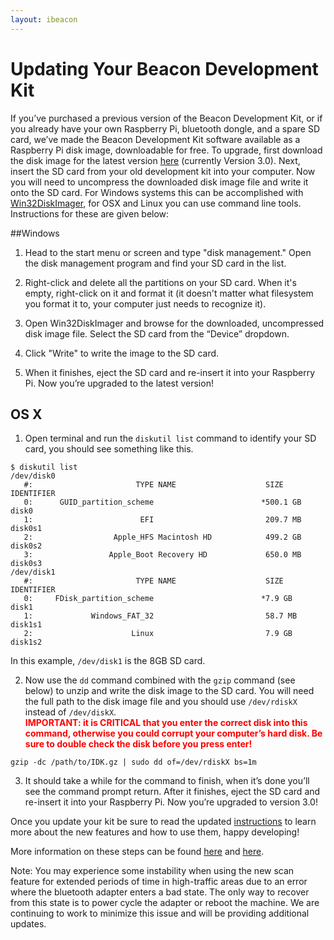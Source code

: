 ```yaml
---
layout: ibeacon
---
```


# Updating Your Beacon Development Kit

If you’ve purchased a previous version of the Beacon Development Kit, or if you already have your own Raspberry Pi, 
bluetooth dongle, and a spare SD card, we’ve made the Beacon Development Kit software available as a Raspberry Pi disk 
image, downloadable for free. To upgrade, first download the disk image for the latest version 
[here](https://s3.amazonaws.com/s3.radiusnetworks.com/Public/IDK3.gz) (currently Version 3.0). 
Next, insert the SD card from your old development kit into your computer. Now you will need to uncompress the 
downloaded disk image file and write it onto the SD card. For Windows systems this can be accomplished with 
[Win32DiskImager](http://sourceforge.net/projects/win32diskimager/), 
for OSX and Linux you can use command line tools. Instructions for these are given below:

##Windows

1. Head to the start menu or screen and type "disk management." Open the disk management program and find your SD card in the list.

2. Right-click and delete all the partitions on your SD card. When it's empty, right-click on it and format it (it doesn't matter what filesystem you format it to, your computer just needs to recognize it).

3. Open Win32DiskImager and browse for the downloaded, uncompressed disk image file. Select the SD card from the “Device” dropdown.

4. Click "Write" to write the image to the SD card.

5. When it finishes, eject the SD card and re-insert it into your Raspberry Pi. Now you’re upgraded to the latest version!


## OS X

1. Open terminal and run the `diskutil list` command to identify your SD card, you should see something like this.

 ```	
 $ diskutil list
 /dev/disk0
    #:                       TYPE NAME                    SIZE       IDENTIFIER
    0:      GUID_partition_scheme                        *500.1 GB   disk0
    1:                        EFI                         209.7 MB   disk0s1
    2:                  Apple_HFS Macintosh HD            499.2 GB   disk0s2
    3:                 Apple_Boot Recovery HD             650.0 MB   disk0s3
 /dev/disk1
    #:                       TYPE NAME                    SIZE       IDENTIFIER
    0:     FDisk_partition_scheme                        *7.9 GB     disk1
    1:             Windows_FAT_32                         58.7 MB    disk1s1
    2:                      Linux                         7.9 GB     disk1s2
 ```

 In this example, `/dev/disk1` is the 8GB SD card.  

2. Now use the `dd` command combined with the `gzip` command (see below) to unzip and write the disk image to the SD card.  You will need the full path to the disk image file and you should use `/dev/rdiskX` instead of `/dev/diskX`. <div style="color: red;"><div style="font-weight: bold;">IMPORTANT: it is CRITICAL that you enter the correct disk into this command, otherwise you could corrupt your computer’s hard disk.  Be sure to double check the disk before you press enter!  </div></div>

 `gzip -dc /path/to/IDK.gz | sudo dd of=/dev/rdiskX bs=1m`

3. It should take a while for the command to finish, when it’s done you’ll see the command prompt return.  After it finishes, eject the SD card and re-insert it into your Raspberry Pi. Now you’re upgraded to version 3.0!

Once you update your kit be sure to read the updated [instructions](http://developer.radiusnetworks.com/ibeacon/ibeacon-development-kit-instructions.html) to learn more about the new features and how to use them, happy developing!

More information on these steps can be found [here](http://lifehacker.com/how-to-clone-your-raspberry-pi-sd-card-for-super-easy-r-1261113524) and [here](http://raspberrypi.stackexchange.com/questions/311/how-do-i-backup-my-raspberry-pi).

Note: You may experience some instability when using the new scan feature for extended periods of time in high-traffic areas due to an error where the bluetooth adapter enters a bad state.  The only way to recover from this state is to power cycle the adapter or reboot the machine.  We are continuing to work to minimize this issue and will be providing additional updates.    

